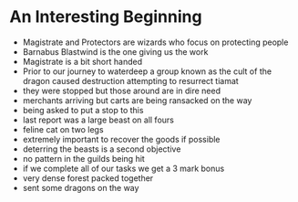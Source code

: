 # An Interesting Beginning

- Magistrate and Protectors are wizards who focus on protecting people
- Barnabus Blastwind is the one giving us the work
- Magistrate is a bit short handed
- Prior to our journey to waterdeep a group known as the cult of the dragon caused destruction attempting to resurrect tiamat
- they were stopped but those around are in dire need
- merchants arriving but carts are being ransacked on the way
- being asked to put a stop to this
- last report was a large beast on all fours
- feline cat on two legs
- extremely important to recover the goods if possible
- deterring the beasts is a second objective
- no pattern in the guilds being hit
- if we complete all of our tasks we get a 3 mark bonus
- very dense forest packed together
- sent some dragons on the way
